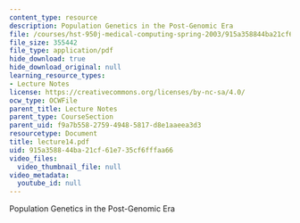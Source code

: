 ```yaml
---
content_type: resource
description: Population Genetics in the Post-Genomic Era
file: /courses/hst-950j-medical-computing-spring-2003/915a358844ba21cf61e735cf6fffaa66_lecture14.pdf
file_size: 355442
file_type: application/pdf
hide_download: true
hide_download_original: null
learning_resource_types:
- Lecture Notes
license: https://creativecommons.org/licenses/by-nc-sa/4.0/
ocw_type: OCWFile
parent_title: Lecture Notes
parent_type: CourseSection
parent_uid: f9a7b558-2759-4948-5817-d8e1aaeea3d3
resourcetype: Document
title: lecture14.pdf
uid: 915a3588-44ba-21cf-61e7-35cf6fffaa66
video_files:
  video_thumbnail_file: null
video_metadata:
  youtube_id: null
---
```

Population Genetics in the Post-Genomic Era